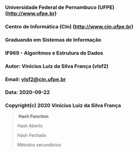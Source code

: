 ### Universidade Federal de Pernambuco (UFPE) (http://www.ufpe.br)
### Centro de Informática (CIn) (http://www.cin.ufpe.br)
### Graduando em Sistemas de Informação
### IF969 - Algoritmos e Estrutura de Dados

### Autor: Vinícius Luiz da Silva França (vlsf2)
### Email: vlsf2@cin.ufpe.br
### Data: 2020-09-22

### Copyright(c) 2020 Vinícius Luiz da Silva França

> ​	**Hash Function**
>
> Hash Aberto
>
> Hash Fechado
>
> Métodos secundários
